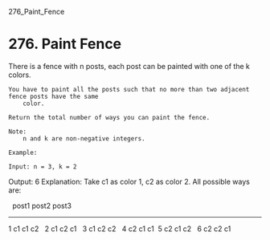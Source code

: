 276_Paint_Fence
# 276. Paint Fence

There is a fence with n posts, each post can be painted with one of the k colors.

    You have to paint all the posts such that no more than two adjacent fence posts have the same
        color.

    Return the total number of ways you can paint the fence.

    Note:
        n and k are non-negative integers.

    Example:

    Input: n = 3, k = 2
Output: 6
Explanation: Take c1 as color 1, c2 as color 2. All possible ways are:

            post1  post2  post3
 -----      -----  -----  -----
   1         c1     c1     c2
   2         c1     c2     c1
   3         c1     c2     c2
   4         c2     c1     c1 
   5         c2     c1     c2
   6         c2     c2     c1